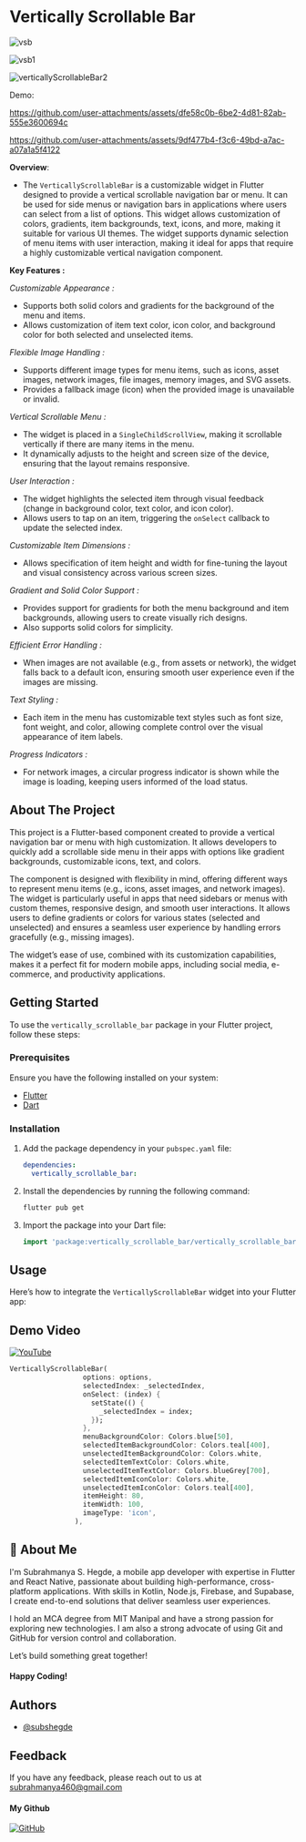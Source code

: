 # Vertically Scrollable Bar

![vsb](https://github.com/user-attachments/assets/07042c13-4bf1-4d8f-9b33-2c02bdb5f1fd)

![vsb1](https://github.com/user-attachments/assets/90c42538-1d3d-4725-af11-a0fe623df517)

![verticallyScrollableBar2](https://github.com/user-attachments/assets/35e0d973-f9e2-4aea-bbc4-594147089044)

Demo:

https://github.com/user-attachments/assets/dfe58c0b-6be2-4d81-82ab-555e3600694c

https://github.com/user-attachments/assets/9df477b4-f3c6-49bd-a7ac-a07a1a5f4122

**Overview**: 
  - The `VerticallyScrollableBar` is a customizable widget in Flutter designed to provide a vertical scrollable navigation bar or menu. It can be used for side menus or navigation bars in applications where users can select from a list of options. This widget allows customization of colors, gradients, item backgrounds, text, icons, and more, making it suitable for various UI themes. The widget supports dynamic selection of menu items with user interaction, making it ideal for apps that require a highly customizable vertical navigation component.

**Key Features :**

*Customizable Appearance :*
-  Supports both solid colors and gradients for the background of the menu and items.
- Allows customization of item text color, icon color, and background color for both selected and unselected items.

*Flexible Image Handling :*
- Supports different image types for menu items, such as icons, asset images, network images, file images, memory images, and SVG assets.
- Provides a fallback image (icon) when the provided image is unavailable or invalid.

*Vertical Scrollable Menu :*
- The widget is placed in a `SingleChildScrollView`, making it scrollable vertically if there are many items in the menu.
- It dynamically adjusts to the height and screen size of the device, ensuring that the layout remains responsive.

*User Interaction :*
- The widget highlights the selected item through visual feedback (change in background color, text color, and icon color).
- Allows users to tap on an item, triggering the `onSelect` callback to update the selected index.

*Customizable Item Dimensions :*
- Allows specification of item height and width for fine-tuning the layout and visual consistency across various screen sizes.

*Gradient and Solid Color Support :*
- Provides support for gradients for both the menu background and item backgrounds, allowing users to create visually rich designs.
- Also supports solid colors for simplicity.

*Efficient Error Handling :*
- When images are not available (e.g., from assets or network), the widget falls back to a default icon, ensuring smooth user experience even if the images are missing.

*Text Styling :*
- Each item in the menu has customizable text styles such as font size, font weight, and color, allowing complete control over the visual appearance of item labels.

*Progress Indicators :*
- For network images, a circular progress indicator is shown while the image is loading, keeping users informed of the load status.

## About The Project

This project is a Flutter-based component created to provide a vertical navigation bar or menu with high customization. It allows developers to quickly add a scrollable side menu in their apps with options like gradient backgrounds, customizable icons, text, and colors.

The component is designed with flexibility in mind, offering different ways to represent menu items (e.g., icons, asset images, and network images). The widget is particularly useful in apps that need sidebars or menus with custom themes, responsive design, and smooth user interactions. It allows users to define gradients or colors for various states (selected and unselected) and ensures a seamless user experience by handling errors gracefully (e.g., missing images).

The widget’s ease of use, combined with its customization capabilities, makes it a perfect fit for modern mobile apps, including social media, e-commerce, and productivity applications.

## Getting Started

To use the `vertically_scrollable_bar` package in your Flutter project, follow these steps:

### Prerequisites
Ensure you have the following installed on your system:
* [Flutter](https://flutter.dev/docs/get-started/install)
* [Dart](https://dart.dev/get-dart)

### Installation
1. Add the package dependency in your `pubspec.yaml` file:
    ```yaml
    dependencies:
      vertically_scrollable_bar:
    ```

2. Install the dependencies by running the following command:
    ```bash
    flutter pub get
    ```

3. Import the package into your Dart file:
    ```dart
    import 'package:vertically_scrollable_bar/vertically_scrollable_bar.dart';
    ```

## Usage

Here’s how to integrate the `VerticallyScrollableBar` widget into your Flutter app:

## Demo Video
[![YouTube](https://img.shields.io/badge/-YouTube-black.svg?style=for-the-badge&logo=youtube&colorB=555)](https://youtu.be/zq360cc8-iw?si=eqDI1ETAqtO07qer)


```dart
VerticallyScrollableBar(
                  options: options,
                  selectedIndex: _selectedIndex,
                  onSelect: (index) {
                    setState(() {
                      _selectedIndex = index;
                    });
                  },
                  menuBackgroundColor: Colors.blue[50],
                  selectedItemBackgroundColor: Colors.teal[400],
                  unselectedItemBackgroundColor: Colors.white,
                  selectedItemTextColor: Colors.white,
                  unselectedItemTextColor: Colors.blueGrey[700],
                  selectedItemIconColor: Colors.white,
                  unselectedItemIconColor: Colors.teal[400],
                  itemHeight: 80,
                  itemWidth: 100,
                  imageType: 'icon',
                ),
```
## 🚀 About Me
I'm Subrahmanya S. Hegde, a mobile app developer with expertise in Flutter and React Native, passionate about building high-performance, cross-platform applications. With skills in Kotlin, Node.js, Firebase, and Supabase, I create end-to-end solutions that deliver seamless user experiences.

I hold an MCA degree from MIT Manipal and have a strong passion for exploring new technologies. I am also a strong advocate of using Git and GitHub for version control and collaboration.

Let’s build something great together! 
#### Happy Coding!


## Authors

- [@subshegde](https://www.github.com/subshegde)


## Feedback

If you have any feedback, please reach out to us at subrahmanya460@gmail.com

#### My Github
[![GitHub](https://img.shields.io/badge/-GitHub-black.svg?style=for-the-badge&logo=github&colorB=000000&colorA=333333)](https://github.com/subshegde)
